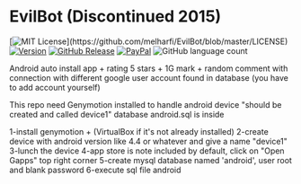 # EvilBot (Discontinued 2015)

[![MIT License](https://img.shields.io/apm/l/atomic-design-ui.svg?)](https://github.com/melharfi/EvilBot/blob/master/LICENSE)
[![Version](https://badge.fury.io/gh/tterb%2FHyde.svg)](https://github.com/melharfi/EvilBot)
[![GitHub Release](https://img.shields.io/github/v/release/melharfi/EvilBot)](https://github.com/melharfi/EvilBot/releases) 
[![PayPal](https://img.shields.io/badge/paypal-donate-yellow.svg)](https://www.paypal.com/cgi-bin/webscr?cmd=_s-xclick&hosted_button_id=VN92ND2CDMX92)
![GitHub language count](https://img.shields.io/github/languages/count/melharfi/EvilBot?color=red)

Android auto install app + rating 5 stars + 1G mark + random comment with connection with different google user account found in database (you have to add account yourself)

This repo need Genymotion installed to handle android device "should be created and called device1"
database android.sql is inside

1-install genymotion + (VirtualBox if it's not already installed)
2-create device with android version like 4.4 or whatever and give a name "device1"
3-lunch the device
4-app store is note included by default, click on "Open Gapps" top right corner
5-create mysql database named 'android', user root and blank password
6-execute sql file android
